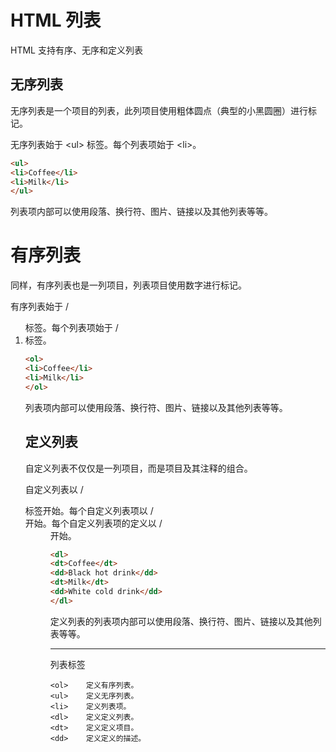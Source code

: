 <!-- HTMLliebiao.md --- 
;; 
;; Description: 
;; Author: Hongyi Wu(吴鸿毅)
;; Email: wuhongyi@qq.com 
;; Created: 日 6月 30 15:30:19 2019 (+0800)
;; Last-Updated: 日 6月 30 15:34:55 2019 (+0800)
;;           By: Hongyi Wu(吴鸿毅)
;;     Update #: 1
;; URL: http://wuhongyi.cn -->

# HTML 列表

HTML 支持有序、无序和定义列表

## 无序列表

无序列表是一个项目的列表，此列项目使用粗体圆点（典型的小黑圆圈）进行标记。

无序列表始于 \<ul\> 标签。每个列表项始于 \<li\>。

```html
<ul>
<li>Coffee</li>
<li>Milk</li>
</ul>
```

列表项内部可以使用段落、换行符、图片、链接以及其他列表等等。

# 有序列表

同样，有序列表也是一列项目，列表项目使用数字进行标记。

有序列表始于 /<ol/> 标签。每个列表项始于 /<li/> 标签。

```html
<ol>
<li>Coffee</li>
<li>Milk</li>
</ol>
```

列表项内部可以使用段落、换行符、图片、链接以及其他列表等等。

## 定义列表

自定义列表不仅仅是一列项目，而是项目及其注释的组合。

自定义列表以 /<dl/> 标签开始。每个自定义列表项以 /<dt/> 开始。每个自定义列表项的定义以 /<dd/> 开始。

```html
<dl>
<dt>Coffee</dt>
<dd>Black hot drink</dd>
<dt>Milk</dt>
<dd>White cold drink</dd>
</dl>
```

定义列表的列表项内部可以使用段落、换行符、图片、链接以及其他列表等等。


----

列表标签

```
<ol>	定义有序列表。
<ul>	定义无序列表。
<li>	定义列表项。
<dl>	定义定义列表。
<dt>	定义定义项目。
<dd>	定义定义的描述。
```


<!-- HTMLliebiao.md ends here -->
